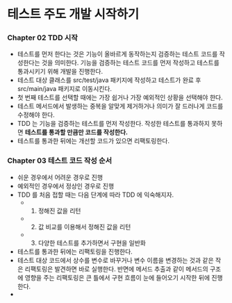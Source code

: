 # 테스트 주도 개발 시작하기 

### Chapter 02 TDD 시작 
- 테스트를 먼저 한다는 것은 기능이 올바르게 동작하는지 검증하는 테스트 코드를 작성한다는 것을 의미한다. 기능을 검증하는 테스트 코드를 먼저 작성하고 테스트를 통과시키기 위해 개발을 진행한다. 
- 테스트 대상 클래스를 src/test/java 패키지에 작성하고 테스트가 완료 후 src/main/java 패키지로 이동시킨다. 
- 첫 번째 테스트를 선택할 때에는 가장 쉽거나 가장 예외적인 상황을 선택해야 한다.
- 테스트 메서드에서 발생하는 중복을 알맞게 제거하거나 의미가 잘 드러나게 코드를 수정해야 한다.
- TDD 는 기능을 검증하는 테스트를 먼저 작성한다. 작성한 테스트를 통과하지 못하면 **테스트를 통과할 만큼만 코드를 작성한다.**
- 테스트를 통과한 뒤에는 개선할 코드가 있으면 리팩토링한다.

### Chapter 03 테스트 코드 작성 순서 
- 쉬운 경우에서 어려운 경우로 진행 
- 예외적인 경우에서 정상인 경우로 진행 
- TDD 를 처음 접할 때는 다음 단계에 따라 TDD 에 익숙해지자. 
    - 1. 정해진 값을 리턴
    - 2. 값 비교를 이용해서 정해진 값을 리턴
    - 3. 다양한 테스트를 추가하면서 구현을 일반화 
- 테스트를 통과한 뒤에는 리팩토링을 진행한다.
- 테스트 대상 코드에서 상수를 변수로 바꾸거나 변수 이름을 변경하는 것과 같은 작은 리팩토링은 발견하면 바로 실행한다. 반면에 메서드 추출과 같이 메서드의 구조에 영향을 
주는 리팩토링은 큰 틀에서 구현 흐름이 눈에 들어오기 시작한 뒤에 진행한다.
- 